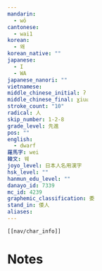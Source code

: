 ```yaml
---
mandarin:
  - wō
cantonese:
  - wai1
korean:
  - 왜
korean_native: ""
japanese:
  - I
  - WA
japanese_nanori: ""
vietnamese:
middle_chinese_initial: ʔ
middle_chinese_final: ɣiuᴇ
stroke_count: "10"
radical: 人
skip_number: 1-2-8
grade_level: 先進
pos: ""
english:
  - dwarf
羅馬字: wei
韓文: 웨
joyo_level: 日本人名用漢字
hsk_level: ""
hanmun_edu_level: ""
danayo_id: 7339
mc_id: 4239
graphemic_classification: 委
stand_in: 倭人
aliases:
---
```

```meta-bind-embed
[[nav/char_info]]
```

# Notes

